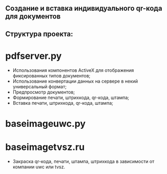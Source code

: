 ## Создание и вставка индивидуального qr-кода для документов

## Структура проекта: 

# pdfserver.py 

- Использования компонентов ActiveX для отображения фиксированных типов документов;
- Использование конвертации данных на сервере в некий универсальный формат;
- Предпросмотр документов;
- Формирование печати, штрихкода, qr-кода, штампа;
- Вставка печати, штрихкода, qr-кода, штампа;

# baseimageuwc.py  
# baseimagetvsz.ru 

- Закраска qr-кода, печати, штампа, штрихкода в зависимости от компании uwc или tvsz.
